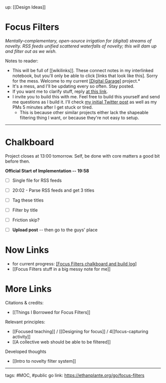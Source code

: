 up: [[Design Ideas]]
# Focus Filters
*Mentally-complementary, open-source irrigation for (digital) streams of novelty. RSS feeds unified scattered waterfalls of novelty; this will dam up and filter out as we wish.*

Notes to reader: 
- This will be full of [[wikilinks]]. These connect notes in my interlinked notebook, but you'll only be able to click [links that look like this]. Sorry for the mess. Welcome to my current [[Digital Garage]](https://ethanplante.org/go/digital-garage) project.*
- It's a mess, and I'll be updating every so often. Stay posted.
- If you want me to clarify stuff, reply [at this link](https://twitter.com/plantey_tools/status/1336483426048860162?s=20).
- I invite you to build this with me. Feel free to build this yourself and send me questions as I build it. I'll check [my initial Twitter post](https://twitter.com/plantey_tools/status/1336483426048860162?s=20) as well as my PMs 5 minutes after I get stuck or tired.
	- This is because other similar projects either lack the shapeable filtering thing I want, or because they're not easy to setup.

---

# Chalkboard
Project closes at 13:00 tomorrow. Self, be done with core matters a good bit before then.

**Official Start of Implementation -- 19:58**
- [ ] Single file for RSS feeds
- [ ] 20:02 - Parse RSS feeds and get 3 titles
- [ ] Tag these titles 
- [ ] Filter by title
- [ ] Friction skip?
- [ ] **Upload post** -- then go to the guys' place


# Now Links
- for current progress: [[Focus Filters chalkboard and build log]](https://ethanplante.org/go/ff-chalkboard-build-log)
- [[Focus Filters stuff in a big messy note for me]]




# More Links
Citations & credits:
- [[Things I Borrowed for Focus Filters]]

Relevant principles:
- [[Focused teaching]] / [[Designing for focus]] / 4[[focus-capturing activity]]
- [[A collective web should be able to be filtered]]

Developed thoughts
- [[Intro to novelty filter system]]


--- 
tags: #MOC, #public 
go link: https://ethanplante.org/go/focus-filters
